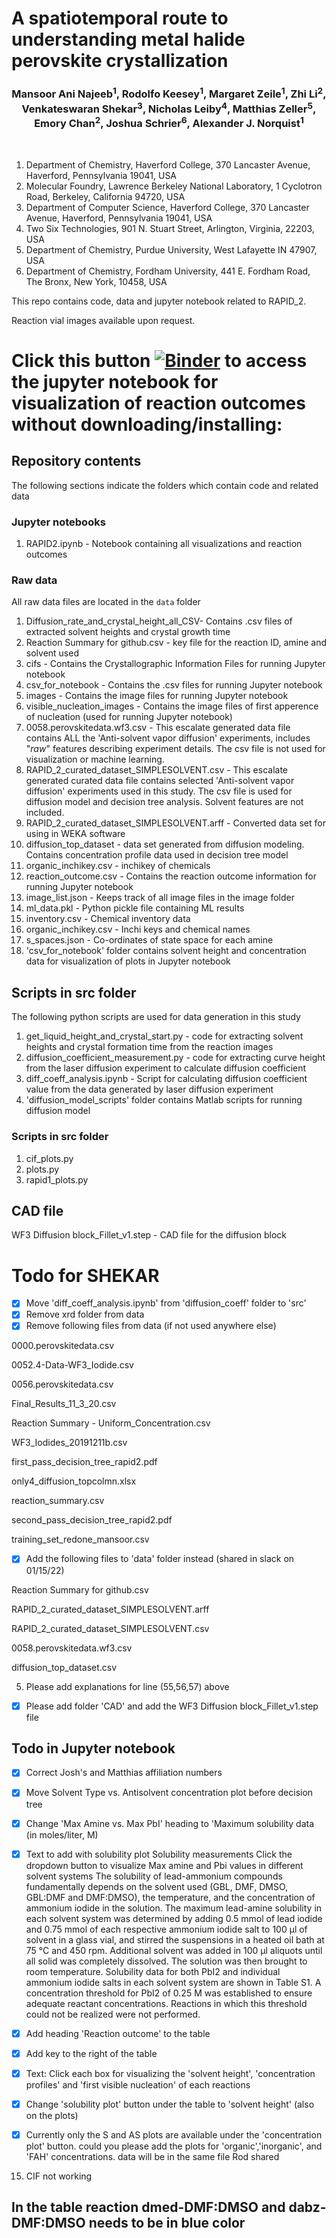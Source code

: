 # A spatiotemporal route to understanding metal halide perovskite crystallization

<center><h3>Mansoor Ani Najeeb<sup>1</sup>, Rodolfo Keesey<sup>1</sup>, Margaret Zeile<sup>1</sup>, Zhi Li<sup>2</sup>, Venkateswaran Shekar<sup>3</sup>, Nicholas Leiby<sup>4</sup>, Matthias Zeller<sup>5</sup>, Emory Chan<sup>2</sup>, Joshua Schrier<sup>6</sup>, Alexander J. Norquist<sup>1</sup></h3></center>
<br>

1. Department of Chemistry, Haverford College, 370 Lancaster Avenue, Haverford, Pennsylvania 19041, USA
2. Molecular Foundry, Lawrence Berkeley National Laboratory, 1 Cyclotron Road, Berkeley, California 94720, USA
3. Department of Computer Science, Haverford College, 370 Lancaster Avenue, Haverford, Pennsylvania 19041, USA
4. Two Six Technologies, 901 N. Stuart Street, Arlington, Virginia, 22203, USA
5. Department of Chemistry, Purdue University, West Lafayette IN 47907, USA
6. Department of Chemistry, Fordham University, 441 E. Fordham Road, The Bronx, New York, 10458, USA

This repo contains code, data and jupyter notebook related to RAPID_2.

Reaction vial images available upon request.

# Click this button [![Binder](https://mybinder.org/badge_logo.svg)](https://mybinder.org/v2/gh/darkreactions/rapid2/HEAD?labpath=RAPID2.ipynb) to access the jupyter notebook for visualization of reaction outcomes without downloading/installing: 


## Repository contents
The following sections indicate the folders which contain code and related data

### Jupyter notebooks

1. RAPID2.ipynb - Notebook containing all visualizations and reaction outcomes

### Raw data
All raw data files are located in the ```data``` folder

1. Diffusion_rate_and_crystal_height_all_CSV- Contains .csv files of extracted solvent heights and crystal growth time
2. Reaction Summary for github.csv - key file for the reaction ID, amine and solvent used
3. cifs - Contains the Crystallographic Information Files for running Jupyter notebook
4. csv_for_notebook - Contains the .csv files for running Jupyter notebook
5. images - Contains the image files for running Jupyter notebook
6. visible_nucleation_images - Contains the image files of first apperence of nucleation (used for running Jupyter notebook)
7. 0058.perovskitedata.wf3.csv - This escalate generated data file contains ALL the 'Anti-solvent vapor diffusion' experiments, includes "_raw_" features describing experiment details. The csv file is not used for visualization or machine learning.
8. RAPID_2_curated_dataset_SIMPLESOLVENT.csv - This escalate generated curated data file contains selected 'Anti-solvent vapor diffusion' experiments used in this study. The csv file is used for diffusion model and decision tree analysis. Solvent features are not included.
9. RAPID_2_curated_dataset_SIMPLESOLVENT.arff - Converted data set for using in WEKA software
10. diffusion_top_dataset - data set generated from diffusion modeling. Contains concentration profile data used in decision tree model
11. organic_inchikey.csv - inchikey of chemicals
12. reaction_outcome.csv - Contains the reaction outcome information for running Jupyter notebook
13. image_list.json - Keeps track of all image files in the image folder
14. ml_data.pkl - Python pickle file containing ML results
15. inventory.csv - Chemical inventory data
16. organic_inchikey.csv - Inchi keys and chemical names
17. s_spaces.json - Co-ordinates of state space for each amine
18. 'csv_for_notebook' folder contains solvent height and concentration data for visualization of plots in Jupyter notebook

## Scripts in src folder

The following python scripts are used for data generation in this study

1. get_liquid_height_and_crystal_start.py - code for extracting solvent heights and crystal formation time from the reaction images
2. diffusion_coefficient_measurement.py - code for extracting curve height from the laser diffusion experiment to calculate diffusion coefficient
3. diff_coeff_analysis.ipynb - Script for calculating diffusion coefficient value from the data generated by laser diffusion experiment
4. 'diffusion_model_scripts' folder contains Matlab scripts for running diffusion model

### Scripts in src folder
1. cif_plots.py
2. plots.py
3. rapid1_plots.py

## CAD file
WF3 Diffusion block_Fillet_v1.step - CAD file for the diffusion block

# Todo for SHEKAR
- [x] Move 'diff_coeff_analysis.ipynb' from 'diffusion_coeff' folder to 'src'
- [x] Remove xrd folder from data
- [x] Remove following files from data (if not used anywhere else)

0000.perovskitedata.csv

0052.4-Data-WF3_Iodide.csv

0056.perovskitedata.csv

Final_Results_11_3_20.csv

Reaction Summary - Uniform_Concentration.csv

WF3_Iodides_20191211b.csv

first_pass_decision_tree_rapid2.pdf

only4_diffusion_topcolmn.xlsx

reaction_summary.csv

second_pass_decision_tree_rapid2.pdf

training_set_redone_mansoor.csv

- [x] Add the following files to 'data' folder instead (shared in slack on 01/15/22)

Reaction Summary for github.csv

RAPID_2_curated_dataset_SIMPLESOLVENT.arff

RAPID_2_curated_dataset_SIMPLESOLVENT.csv

0058.perovskitedata.wf3.csv

diffusion_top_dataset.csv

5. Please add explanations for line (55,56,57) above
- [x] Please add folder 'CAD' and add the WF3 Diffusion block_Fillet_v1.step file

## Todo in Jupyter notebook

- [x] Correct Josh's and Matthias affiliation numbers
- [x] Move Solvent Type vs. Antisolvent concentration plot before decision tree
- [x] Change 'Max Amine vs. Max PbI' heading to 'Maximum solubility data (in moles/liter, M)
- [x] Text to add with solubility plot 
Solubility measurements
Click the dropdown button to visualize Max amine and Pbi values in different solvent systems
The solubility of lead-ammonium compounds fundamentally depends on the solvent used (GBL, DMF, DMSO, GBL:DMF and DMF:DMSO), the temperature, and the concentration of ammonium iodide in the solution. The maximum lead-amine solubility in each solvent system was determined by adding 0.5 mmol of lead iodide and 0.75 mmol of each respective ammonium iodide salt to 100 µl of solvent in a glass vial, and stirred the suspensions in a heated oil bath at 75 °C and 450 rpm. Additional solvent was added in 100 µl aliquots until all solid was completely dissolved. The solution was then brought to room temperature. Solubility data for both PbI2 and individual ammonium iodide salts in each solvent system are shown in Table S1.  A concentration threshold for PbI2 of 0.25 M was established to ensure adequate reactant concentrations.  Reactions in which this threshold could not be realized were not performed.

- [x] Add heading 'Reaction outcome' to the table
- [x] Add key to the right of the table
- [x] Text: Click each box for visualizing the 'solvent height', 'concentration profiles' and 'first visible nucleation' of each reactions
- [x] Change 'solubility plot' button under the table to 'solvent height' (also on the plots)
- [x] Currently only the S and AS plots are available under the 'concentration plot' button. could you please add the plots for 'organic','inorganic', and 'FAH' concentrations. data will be in the same file Rod shared
15. CIF not working

## In the table reaction dmed-DMF:DMSO and dabz-DMF:DMSO needs to be in blue color
